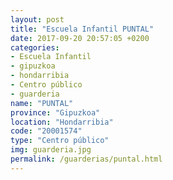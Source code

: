 ```yaml
---
layout: post
title: "Escuela Infantil PUNTAL"
date: 2017-09-20 20:57:05 +0200
categories:
- Escuela Infantil
- gipuzkoa
- hondarribia
- Centro público
- guarderia
name: "PUNTAL"
province: "Gipuzkoa"
location: "Hondarribia"
code: "20001574"
type: "Centro público"
img: guarderia.jpg
permalink: /guarderias/puntal.html
---
```

